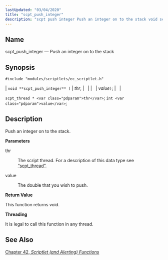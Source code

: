 ```yaml
---
lastUpdated: "03/04/2020"
title: "scpt_push_integer"
description: "scpt push integer Push an integer on to the stack void scpt push integer thr value scpt thread thr int value Push an integer on to the stack thr The script thread For a description of this data type see Section 68 72 scpt thread value The double that you..."
---
```


<a name="apis.scpt_push_integer"></a> 
## Name

scpt_push_integer — Push an integer on to the stack

## Synopsis

`#include "modules/scriptlets/ec_scriptlet.h"`

| `void **scpt_push_integer** (` | <var class="pdparam">thr</var>, |   |
|   | <var class="pdparam">value</var>`)`; |   |

`scpt_thread * <var class="pdparam">thr</var>`;
`int <var class="pdparam">value</var>`;<a name="idp59235152"></a> 
## Description

Push an integer on to the stack.

**<a name="idp59236368"></a> Parameters**

<dl class="variablelist">

<dt>thr</dt>

<dd>

The script thread. For a description of this data type see [“scpt_thread”](/momentum/3/3-api/structs-scpt-thread).

</dd>

<dt>value</dt>

<dd>

The double that you wish to push.

</dd>

</dl>

**<a name="idp59241536"></a> Return Value**

This function returns void.

**<a name="idp59242448"></a> Threading**

It is legal to call this function in any thread.

<a name="idp59244000"></a> 
## See Also

[Chapter 42, *Scriptlet (and Alerting) Functions*](script "Chapter 42. Scriptlet (and Alerting) Functions")